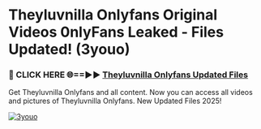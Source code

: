# Theyluvnilla Onlyfans Original Videos 0nlyFans Leaked - Files Updated! (3youo)

<h3>🔴 CLICK HERE 🌐==►► <a href="https://tinyurl.com/2m67pmp6" rel="nofollow">Theyluvnilla Onlyfans Updated Files</a></h3>

Get Theyluvnilla Onlyfans and all content. Now you can access all videos and pictures of Theyluvnilla Onlyfans. New Updated Files 2025!

[![3youo](https://i.imgur.com/H4QAA4z.gif)](https://tinyurl.com/2m67pmp6)